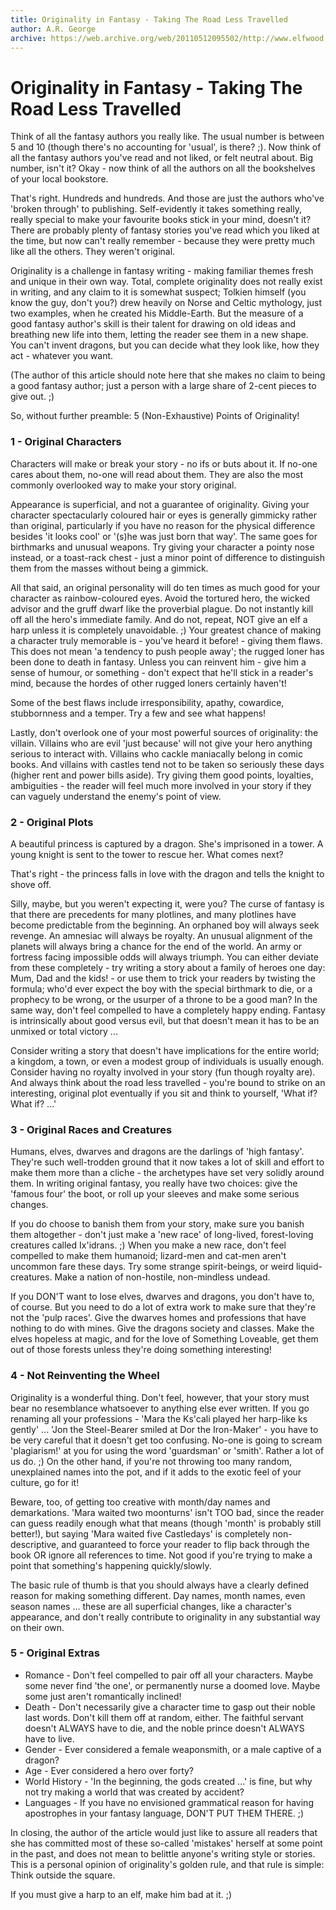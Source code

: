 ```yaml
---
title: Originality in Fantasy - Taking The Road Less Travelled
author: A.R. George
archive: https://web.archive.org/web/20110512095502/http://www.elfwood.com/farp/thewriting/lhynroad/lhynroad.html
---
```


# Originality in Fantasy - Taking The Road Less Travelled

Think of all the fantasy authors you really like. The usual number is between 5 and 10 (though there's no accounting for 'usual', is there? ;). Now think of all the fantasy authors you've read and not liked, or felt neutral about. Big number, isn't it? Okay - now think of all the authors on all the bookshelves of your local bookstore.

That's right. Hundreds and hundreds. And those are just the authors who've 'broken through' to publishing. Self-evidently it takes something really, really special to make your favourite books stick in your mind, doesn't it? There are probably plenty of fantasy stories you've read which you liked at the time, but now can't really remember - because they were pretty much like all the others. They weren't original.

Originality is a challenge in fantasy writing - making familiar themes fresh and unique in their own way. Total, complete originality does not really exist in writing, and any claim to it is somewhat suspect; Tolkien himself (you know the guy, don't you?) drew heavily on Norse and Celtic mythology, just two examples, when he created his Middle-Earth. But the measure of a good fantasy author's skill is their talent for drawing on old ideas and breathing new life into them, letting the reader see them in a new shape. You can't invent dragons, but you can decide what they look like, how they act - whatever you want.

(The author of this article should note here that she makes no claim to being a good fantasy author; just a person with a large share of 2-cent pieces to give out. ;)

So, without further preamble: 5 (Non-Exhaustive) Points of Originality!

### 1 - Original Characters
Characters will make or break your story - no ifs or buts about it. If no-one cares about them, no-one will read about them. They are also the most commonly overlooked way to make your story original.

Appearance is superficial, and not a guarantee of originality. Giving your character spectacularly coloured hair or eyes is generally gimmicky rather than original, particularly if you have no reason for the physical difference besides 'it looks cool' or '(s)he was just born that way'. The same goes for birthmarks and unusual weapons. Try giving your character a pointy nose instead, or a toast-rack chest - just a minor point of difference to distinguish them from the masses without being a gimmick.

All that said, an original personality will do ten times as much good for your character as rainbow-coloured eyes. Avoid the tortured hero, the wicked advisor and the gruff dwarf like the proverbial plague. Do not instantly kill off all the hero's immediate family. And do not, repeat, NOT give an elf a harp unless it is completely unavoidable. ;) Your greatest chance of making a character truly memorable is - you've heard it before! - giving them flaws. This does not mean 'a tendency to push people away'; the rugged loner has been done to death in fantasy. Unless you can reinvent him - give him a sense of humour, or something - don't expect that he'll stick in a reader's mind, because the hordes of other rugged loners certainly haven't!

Some of the best flaws include irresponsibility, apathy, cowardice, stubbornness and a temper. Try a few and see what happens!

Lastly, don't overlook one of your most powerful sources of originality: the villain. Villains who are evil 'just because' will not give your hero anything serious to interact with. Villains who cackle maniacally belong in comic books. And villains with castles tend not to be taken so seriously these days (higher rent and power bills aside). Try giving them good points, loyalties, ambiguities - the reader will feel much more involved in your story if they can vaguely understand the enemy's point of view.

### 2 - Original Plots
A beautiful princess is captured by a dragon. She's imprisoned in a tower. A young knight is sent to the tower to rescue her. What comes next?

That's right - the princess falls in love with the dragon and tells the knight to shove off.

Silly, maybe, but you weren't expecting it, were you? The curse of fantasy is that there are precedents for many plotlines, and many plotlines have become predictable from the beginning. An orphaned boy will always seek revenge. An amnesiac will always be royalty. An unusual alignment of the planets will always bring a chance for the end of the world. An army or fortress facing impossible odds will always triumph. You can either deviate from these completely - try writing a story about a family of heroes one day: Mum, Dad and the kids! - or use them to trick your readers by twisting the formula; who'd ever expect the boy with the special birthmark to die, or a prophecy to be wrong, or the usurper of a throne to be a good man? In the same way, don't feel compelled to have a completely happy ending. Fantasy is intrinsically about good versus evil, but that doesn't mean it has to be an unmixed or total victory ...

Consider writing a story that doesn't have implications for the entire world; a kingdom, a town, or even a modest group of individuals is usually enough. Consider having no royalty involved in your story (fun though royalty are). And always think about the road less travelled - you're bound to strike on an interesting, original plot eventually if you sit and think to yourself, 'What if? What if? ...'

### 3 - Original Races and Creatures
Humans, elves, dwarves and dragons are the darlings of 'high fantasy'. They're such well-trodden ground that it now takes a lot of skill and effort to make them more than a cliche - the archetypes have set very solidly around them. In writing original fantasy, you really have two choices: give the 'famous four' the boot, or roll up your sleeves and make some serious changes.

If you do choose to banish them from your story, make sure you banish them altogether - don't just make a 'new race' of long-lived, forest-loving creatures called Ix'idrans. ;) When you make a new race, don't feel compelled to make them humanoid; lizard-men and cat-men aren't uncommon fare these days. Try some strange spirit-beings, or weird liquid-creatures. Make a nation of non-hostile, non-mindless undead.

If you DON'T want to lose elves, dwarves and dragons, you don't have to, of course. But you need to do a lot of extra work to make sure that they're not the 'pulp races'. Give the dwarves homes and professions that have nothing to do with mines. Give the dragons society and classes. Make the elves hopeless at magic, and for the love of Something Loveable, get them out of those forests unless they're doing something interesting!

### 4 - Not Reinventing the Wheel
Originality is a wonderful thing. Don't feel, however, that your story must bear no resemblance whatsoever to anything else ever written. If you go renaming all your professions - 'Mara the Ks'cali played her harp-like ks gently' ... 'Jon the Steel-Bearer smiled at Dor the Iron-Maker' - you have to be very careful that it doesn't get too confusing. No-one is going to scream 'plagiarism!' at you for using the word 'guardsman' or 'smith'. Rather a lot of us do. ;) On the other hand, if you're not throwing too many random, unexplained names into the pot, and if it adds to the exotic feel of your culture, go for it!

Beware, too, of getting too creative with month/day names and demarkations. 'Mara waited two moonturns' isn't TOO bad, since the reader can guess readily enough what that means (though 'month' is probably still better!), but saying 'Mara waited five Castledays' is completely non-descriptive, and guaranteed to force your reader to flip back through the book OR ignore all references to time. Not good if you're trying to make a point that something's happening quickly/slowly.

The basic rule of thumb is that you should always have a clearly defined reason for making something different. Day names, month names, even season names ... these are all superficial changes, like a character's appearance, and don't really contribute to originality in any substantial way on their own.

### 5 - Original Extras
* Romance - Don't feel compelled to pair off all your characters. Maybe some never find 'the one', or permanently nurse a doomed love. Maybe some just aren't romantically inclined!
* Death - Don't necessarily give a character time to gasp out their noble last words. Don't kill them off at random, either. The faithful servant doesn't ALWAYS have to die, and the noble prince doesn't ALWAYS have to live.
* Gender - Ever considered a female weaponsmith, or a male captive of a dragon?
* Age - Ever considered a hero over forty?
* World History - 'In the beginning, the gods created ...' is fine, but why not try making a world that was created by accident?
* Languages - If you have no envisioned grammatical reason for having apostrophes in your fantasy language, DON'T PUT THEM THERE. ;)

In closing, the author of the article would just like to assure all readers that she has committed most of these so-called 'mistakes' herself at some point in the past, and does not mean to belittle anyone's writing style or stories. This is a personal opinion of originality's golden rule, and that rule is simple: Think outside the square.

If you must give a harp to an elf, make him bad at it. ;)
